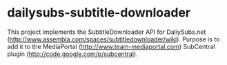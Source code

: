 # dailysubs-subtitle-downloader

This project implements the SubtitleDownloader API for DaliySubs.net (http://www.assembla.com/spaces/subtitledownloader/wiki).
Purpose is to add it to the MediaPortal (http://www.team-mediaportal.com) SubCentral plugin (http://code.google.com/p/subcentral).
